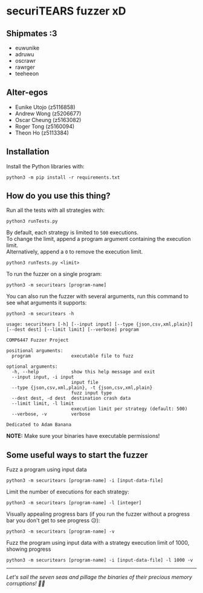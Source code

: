 # securiTEARS fuzzer xD

## Shipmates :3
* euwunike
* adruwu
* oscrawr
* rawrger
* teeheeon

## Alter-egos
* Eunike Utojo (z5116858)
* Andrew Wong (z5206677)
* Oscar Cheung (z5163082)
* Roger Tong (z5160094)
* Theon Ho (z5113384)

## Installation

Install the Python libraries with:
```
python3 -m pip install -r requirements.txt
```

## How do you use this thing?

Run all the tests with all strategies with:
```
python3 runTests.py
```

By default, each strategy is limited to `500` executions.  
To change the limit, append a program argument containing the execution limit.  
Alternatively, append a `0` to remove the execution limit.
```
python3 runTests.py <limit>
```

To run the fuzzer on a single program:
```
python3 -m securitears [program-name]
```
You can also run the fuzzer with several arguments, run this command to see what arguments it supports:
```
python3 -m securitears -h
```

```
usage: securitears [-h] [--input input] [--type {json,csv,xml,plain}] [--dest dest] [--limit limit] [--verbose] program

COMP6447 Fuzzer Project

positional arguments:
  program               executable file to fuzz

optional arguments:
  -h, --help            show this help message and exit
  --input input, -i input
                        input file
  --type {json,csv,xml,plain}, -t {json,csv,xml,plain}
                        fuzz input type
  --dest dest, -d dest  destination crash data
  --limit limit, -l limit
                        execution limit per strategy (default: 500)
  --verbose, -v         verbose

Dedicated to Adam Banana
```

**NOTE:** Make sure your binaries have executable permissions!

## Some useful ways to start the fuzzer
Fuzz a program using input data
```
python3 -m securitears [program-name] -i [input-data-file]
```
Limit the number of executions for each strategy:
```
python3 -m securitears [program-name] -l [integer]
```
Visually appealing progress bars (if you run the fuzzer without a progress bar you don't get to see progress 😥):
```
python3 -m securitears [program-name] -v
```
Fuzz the program using input data with a strategy execution limit of 1000, showing progress
```
python3 -m securitears [program-name] -i [input-data-file] -l 1000 -v
```

---

_Let's sail the seven seas and pillage the binaries of their precious memory corruptions! 🏴‍☠️_
